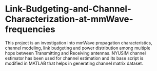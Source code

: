 # Link-Budgeting-and-Channel-Characterization-at-mmWave-frequencies
This project is an investigation into mmWave  propagation characteristics, channel modeling, link budgeting and power distribution among multiple hops between Transmitting and Receiving antennas. NYUSIM channel estimator has been used for channel estimation and its base script is modified in MATLAB that helps in generating channel matrix dataset.
